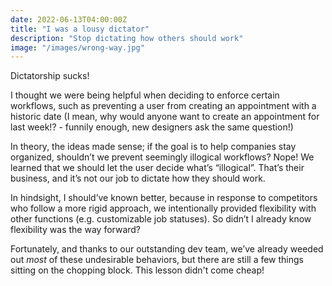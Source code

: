```yaml
---
date: 2022-06-13T04:00:00Z
title: "I was a lousy dictator"
description: "Stop dictating how others should work"
image: "/images/wrong-way.jpg"
---
```

Dictatorship sucks!

I thought we were being helpful when deciding to enforce certain workflows, such as preventing a user from creating an appointment with a historic date (I mean, why would anyone want to create an appointment for last week!? - funnily enough, new designers ask the same question!)

In theory, the ideas made sense; if the goal is to help companies stay organized, shouldn’t we prevent seemingly illogical workflows? Nope! We learned that we should let the user decide what’s “illogical”. That’s their business, and it’s not our job to dictate how they should work.

In hindsight, I should’ve known better, because in response to competitors who follow a more rigid approach, we intentionally provided flexibility with other functions (e.g. customizable job statuses). So didn’t I already know flexibility was the way forward?

Fortunately, and thanks to our outstanding dev team, we’ve already weeded out _most_ of these undesirable behaviors, but there are still a few things sitting on the chopping block. This lesson didn't come cheap!